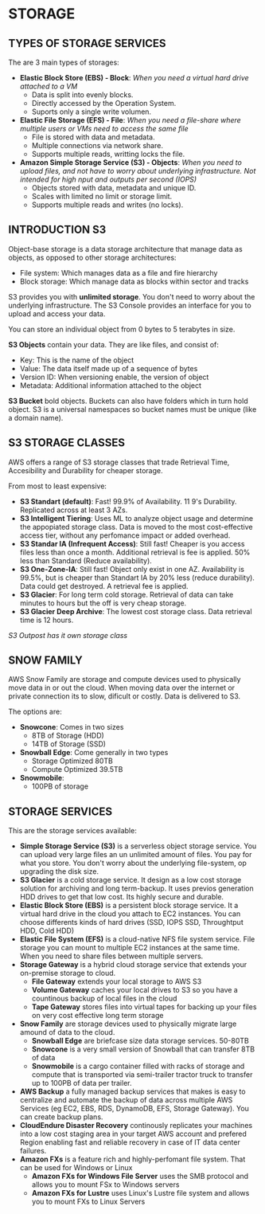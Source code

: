 # STORAGE

## TYPES OF STORAGE SERVICES

The are 3 main types of storages:
 - **Elastic Block Store (EBS) - Block**: *When you need a virtual hard drive attached to a VM*
    - Data is split into evenly blocks. 
    - Directly accessed by the Operation System.
    - Suports only a single write volumen.
 - **Elastic File Storage (EFS) - File**: *When you need a file-share where multiple users or VMs need to access the same file*
    - File is stored with data and metadata. 
    - Multiple connections via network share.
    - Supports multiple reads, writting locks the file.
 - **Amazon Simple Storage Service (S3) - Objects**: *When you need to upload files, and not have to worry about underlying infrastructure. Not intended for high nput and outputs per second (IOPS)*
    - Objects stored with data, metadata and unique ID.
    - Scales with limited no limit or storage limit.
    - Supports multiple reads and writes (no locks).

## INTRODUCTION S3

Object-base storage is a data storage architecture that manage data as objects, as opposed to other storage architectures:
 - File system: Which manages data as a file and fire hierarchy
 - Block storage: Which manage data as blocks within sector and tracks

S3 provides you with **unlimited storage**. You don't need to worry about the underlying infrastructure. The S3 Console provides an interface for you to upload and access your data. 

You can store an individual object from 0 bytes to 5 terabytes in size.

**S3 Objects** contain your data. They are like files, and consist of:
 - Key: This is the name of the object
 - Value: The data itself made up of a sequence of bytes
 - Version ID: When versioning enable, the version of object
 - Metadata: Additional information attached to the object

**S3 Bucket** bold objects. Buckets can also have folders which in turn hold object. S3 is a universal namespaces so bucket names must be unique (like a domain name).

## S3 STORAGE CLASSES

AWS offers a range of S3 storage classes that trade Retrieval Time, Accesibility and Durability for cheaper storage.

From most to least expensive:
 - **S3 Standart (default)**: Fast! 99.9% of Availability. 11 9's Durability. Replicated across at least 3 AZs.
 - **S3 Intelligent Tiering**: Uses ML to analyze object usage and determine the appopiated storage class. Data is moved to the most cost-effective access tier, without any perfomance impact or added overhead.
 - **S3 Standar IA (Infrequent Access)**: Still fast! Cheaper is you access files less than once a month. Additional retrieval is fee is applied. 50% less than Standard (Reduce availability).
 - **S3 One-Zone-IA**: Still fast! Object only exist in one AZ. Availability is 99.5%, but is cheaper than Standart IA by 20% less (reduce durability). Data could get destroyed. A retrieval fee is applied.
 - **S3 Glacier**: For long term cold storage. Retrieval of data can take minutes to hours but the off is very cheap storage.
 - **S3 Glacier Deep Archive**: The lowest cost storage class. Data retrieval time is 12 hours.

*S3 Outpost has it own storage class*

## SNOW FAMILY

AWS Snow Family are storage and compute devices used to physically move data in or out the cloud. When moving data over the internet or private connection its to slow, dificult or costly. Data is delivered to S3.

The options are:
 - **Snowcone**: Comes in two sizes
    - 8TB of Storage (HDD)
    - 14TB of Storage (SSD)
 - **Snowball Edge**: Come generally in two types
    - Storage Optimized 80TB
    - Compute Optimized 39.5TB
 - **Snowmobile**: 
    - 100PB of storage

## STORAGE SERVICES

This are the storage services available:
 - **Simple Storage Service (S3)** is a serverless object storage service. You can upload very large files an un unlimited amount of files. You pay for what you store. You don't worry about the underlying file-system, op upgrading the disk size.
 - **S3 Glacier** is a cold storage service. It design as a low cost storage solution for archiving and long term-backup. It uses previos generation HDD drives to get that low cost. Its highly secure and durable.
 - **Elastic Block Store (EBS)** is a persistent block storage service. It a virtual hard drive in the cloud you attach to EC2 instances. You can choose differents kinds of hard drives (SSD, IOPS SSD, Throughtput HDD, Cold HDD)
 - **Elastic File System (EFS)** is a cloud-native NFS file system service. File storage you can mount to multiple EC2 instances at the same time. When you need to share files between multiple servers.
 - **Storage Gateway** is a hybrid cloud storage service that extends your on-premise storage to cloud.
   - **File Gateway** extends your local storage to AWS S3
   - **Volume Gateway** caches your local drives to S3 so you have a countinous backup of local files in the cloud
   - **Tape Gateway** stores files into virtual tapes for backing up your files on very cost effective long term storage
 - **Snow Family** are storage devices used to physically migrate large amound of data to the cloud.
   - **Snowball Edge** are briefcase size data storage services. 50-80TB
   - **Snowcone** is a very small version of Snowball that can transfer 8TB of data
   - **Snowmobile** is a cargo container filled with racks of storage and compute that is transported via semi-trailer tractor truck to transfer up to 100PB of data per trailer.
 - **AWS Backup** a fully managed backup services that makes is easy to centralize and automate the backup of data across multiple AWS Services (eg EC2, EBS, RDS, DynamoDB, EFS, Storage Gateway). You can create backup plans.
 - **CloudEndure Disaster Recovery** continously replicates your machines into a low cost staging area in your target AWS account and prefered Region enabling fast and reliable recovery in case of IT data center failures.
 - **Amazon FXs** is a feature rich and highly-perfomant file system. That can be used for Windows or Linux
   - **Amazon FXs for Windows File Server** uses the SMB protocol and allows you to mount FSx to Windows servers
   - **Amazon FXs for Lustre** uses Linux's Lustre file system and allows you to mount FXs to Linux Servers